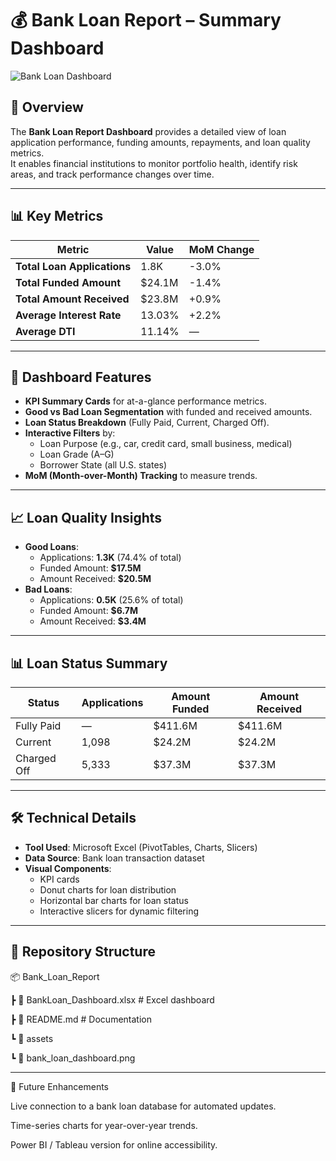# 💰 Bank Loan Report – Summary Dashboard

![Bank Loan Dashboard](assets/bank_loan_dashboard.png)

## 📌 Overview
The **Bank Loan Report Dashboard** provides a detailed view of loan application performance, funding amounts, repayments, and loan quality metrics.  
It enables financial institutions to monitor portfolio health, identify risk areas, and track performance changes over time.

---

## 📊 Key Metrics
| Metric | Value | MoM Change |
|--------|-------|------------|
| **Total Loan Applications** | 1.8K | -3.0% |
| **Total Funded Amount** | $24.1M | -1.4% |
| **Total Amount Received** | $23.8M | +0.9% |
| **Average Interest Rate** | 13.03% | +2.2% |
| **Average DTI** | 11.14% | — |

---

## 📂 Dashboard Features
- **KPI Summary Cards** for at-a-glance performance metrics.
- **Good vs Bad Loan Segmentation** with funded and received amounts.
- **Loan Status Breakdown** (Fully Paid, Current, Charged Off).
- **Interactive Filters** by:
  - Loan Purpose (e.g., car, credit card, small business, medical)
  - Loan Grade (A–G)
  - Borrower State (all U.S. states)
- **MoM (Month-over-Month) Tracking** to measure trends.

---

## 📈 Loan Quality Insights
- **Good Loans**:
  - Applications: **1.3K** (74.4% of total)
  - Funded Amount: **$17.5M**
  - Amount Received: **$20.5M**
- **Bad Loans**:
  - Applications: **0.5K** (25.6% of total)
  - Funded Amount: **$6.7M**
  - Amount Received: **$3.4M**

---

## 📊 Loan Status Summary
| Status       | Applications | Amount Funded | Amount Received |
|--------------|--------------|---------------|-----------------|
| Fully Paid   | —            | $411.6M       | $411.6M         |
| Current      | 1,098        | $24.2M        | $24.2M          |
| Charged Off  | 5,333        | $37.3M        | $37.3M          |

---

## 🛠 Technical Details
- **Tool Used**: Microsoft Excel (PivotTables, Charts, Slicers)
- **Data Source**: Bank loan transaction dataset
- **Visual Components**:
  - KPI cards
  - Donut charts for loan distribution
  - Horizontal bar charts for loan status
  - Interactive slicers for dynamic filtering

---

## 📁 Repository Structure

📦 Bank_Loan_Report

┣ 📜 BankLoan_Dashboard.xlsx # Excel dashboard

┣ 📜 README.md # Documentation

┗ 📂 assets

┗ 📜 bank_loan_dashboard.png

---
📌 Future Enhancements

Live connection to a bank loan database for automated updates.

Time-series charts for year-over-year trends.

Power BI / Tableau version for online accessibility.

